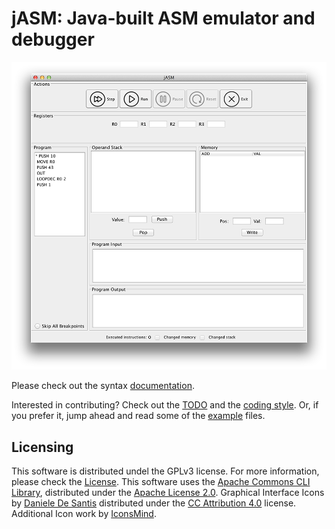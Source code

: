 # jASM: Java-built ASM emulator and debugger

![Screenshot](screenshot.png)

Please check out the syntax [documentation](doc/Syntax.md).

Interested in contributing? Check out the [TODO](Todo.md) and the [coding style](doc/CodingStyle.md). Or, if you prefer it,
jump ahead and read some of the [example](examples/) files.

## Licensing

This software is distributed undel the GPLv3 license. For more information, please check the [License](LICENSE).
This software uses the [Apache Commons CLI Library](http://commons.apache.org/proper/commons-cli/), distributed under the [Apache License 2.0](http://www.apache.org/licenses/LICENSE-2.0.txt).
Graphical Interface Icons by [Daniele De Santis](http://www.danieledesantis.net/) distributed under the [CC Attribution 4.0](http://creativecommons.org/licenses/by/4.0/legalcode) license.
Additional Icon work by [IconsMind](https://www.iconsmind.com).


